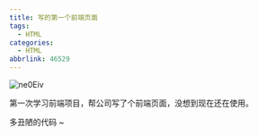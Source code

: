```yaml
---
title: 写的第一个前端页面
tags:
  - HTML
categories:
  - HTML
abbrlink: 46529
---
```


![ne0Eiv](http://ipic-typora-samzong.oss-cn-qingdao.aliyuncs.com//uPic/ne0Eiv.png)


第一次学习前端项目，帮公司写了个前端页面，没想到现在还在使用。

多丑陋的代码 ~